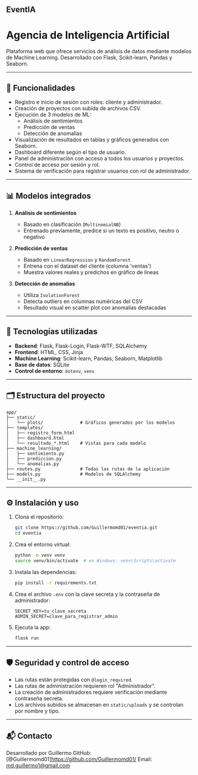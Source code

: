 ## EventIA
# Agencia de Inteligencia Artificial

Plataforma web que ofrece servicios de análisis de datos mediante modelos de Machine Learning. Desarrollado con Flask, Scikit-learn, Pandas y Seaborn.

---

## 🚀 Funcionalidades

- Registro e inicio de sesión con roles: cliente y administrador.
- Creación de proyectos con subida de archivos CSV.
- Ejecución de 3 modelos de ML:
  - Análisis de sentimientos
  - Predicción de ventas
  - Detección de anomalías
- Visualización de resultados en tablas y gráficos generados con Seaborn.
- Dashboard diferente según el tipo de usuario.
- Panel de administración con acceso a todos los usuarios y proyectos.
- Control de acceso por sesión y rol.
- Sistema de verificación para registrar usuarios con rol de administrador.

---

## 📊 Modelos integrados

1. **Análisis de sentimientos**
   - Basado en clasificación (`MultinomialNB`)
   - Entrenado previamente, predice si un texto es positivo, neutro o negativo

2. **Predicción de ventas**
   - Basado en `LinearRegression` y `RandomForest`
   - Entrena con el dataset del cliente (columna 'ventas')
   - Muestra valores reales y predichos en gráfico de líneas

3. **Detección de anomalías**
   - Utiliza `IsolationForest`
   - Detecta outliers en columnas numéricas del CSV
   - Resultado visual en scatter plot con anomalías destacadas

---

## 🧱 Tecnologías utilizadas

- **Backend**: Flask, Flask-Login, Flask-WTF, SQLAlchemy
- **Frontend**: HTML, CSS, Jinja
- **Machine Learning**: Scikit-learn, Pandas, Seaborn, Matplotlib
- **Base de datos**: SQLite
- **Control de entorno**: `dotenv`, `venv`

---

## 🗂 Estructura del proyecto

```
app/
├── static/
│   └── plots/              # Gráficos generados por los modelos
├── templates/
│   ├── registro_form.html
│   ├── dashboard.html
│   └── resultado_*.html    # Vistas para cada modelo
├── machine_learning/
│   ├── sentimiento.py
│   ├── prediccion.py
│   └── anomalias.py
├── routes.py               # Todas las rutas de la aplicación
├── models.py               # Modelos de SQLAlchemy
└── __init__.py
```

---

## ⚙️ Instalación y uso

1. Clona el repositorio:
   ```bash
   git clone https://github.com/Guillermomd01/eventia.git
   cd eventia
   ```

2. Crea el entorno virtual:
   ```bash
   python -m venv venv
   source venv/bin/activate  # en Windows: venv\Scripts\activate
   ```

3. Instala las dependencias:
   ```bash
   pip install -r requirements.txt
   ```

4. Crea el archivo `.env` con la clave secreta y la contraseña de administrador:
   ```
   SECRET_KEY=tu_clave_secreta
   ADMIN_SECRET=clave_para_registrar_admin
   ```

5. Ejecuta la app:
   ```bash
   flask run
   ```

---

## 🛡 Seguridad y control de acceso

- Las rutas están protegidas con `@login_required`.
- Las rutas de administración requieren rol "Administrador".
- La creación de administradores requiere verificación mediante contraseña secreta.
- Los archivos subidos se almacenan en `static/uploads` y se controlan por nombre y tipo.

---

## 📬 Contacto

Desarrollado por Guillermo
GitHub: [@Guillermomd01]https://github.com/Guillermomd01/
Email: md.guillermo1@gmail.com
